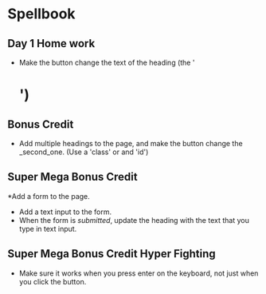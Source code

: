 # Spellbook

## Day 1 Home work

* Make the button change the text of the heading (the '<h1>')

## Bonus Credit

* Add multiple headings to the page, and make the button change the _second_one. (Use a 'class' or and 'id')

## Super Mega Bonus Credit

*Add a form to the page.
* Add a text input to the form.
* When the form is _submitted_, update the heading with the text that you type in text input.
## Super Mega Bonus Credit Hyper Fighting
* Make sure it works when you press enter on the keyboard, not just when you click the button.